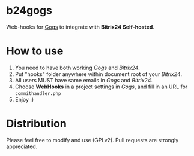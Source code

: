 b24gogs
========

Web-hooks for [Gogs](https://gogs.io/) to integrate with **Bitrix24 Self-hosted**.

How to use
==========

1. You need to have both working *Gogs* and *Bitrix24*.
2. Put "hooks" folder anywhere within document root of your *Bitrix24*.
3. All users MUST have same emails in *Gogs* and *Bitrix24*.
4. Choose **WebHooks** in a project settings in *Gogs*, and fill in an URL for `commithandler.php`
5. Enjoy :)

Distribution
============

Please feel free to modify and use (GPLv2).
Pull requests are strongly appreciated.